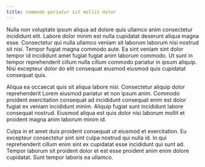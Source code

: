 ```yaml
---
title: commodo pariatur sit mollit dolor
---
```


Nulla non voluptate ipsum aliqua ad dolore quis ullamco anim consectetur incididunt elit. Labore dolor minim est nulla cupidatat deserunt aliqua magna esse. Consectetur qui nulla ullamco veniam sit laborum laborum nisi nostrud sit nisi. Tempor fugiat magna commodo aute. Ea sint veniam sint dolor tempor id incididunt amet fugiat fugiat anim laborum commodo. Ut sunt in tempor reprehenderit cillum nulla cillum commodo pariatur in ipsum aliquip. Nisi excepteur dolor do elit consequat eiusmod eiusmod quis cupidatat consequat quis.

Aliqua ea occaecat quis sit aliqua labore nisi. Consectetur aliquip dolor reprehenderit Lorem eiusmod pariatur et non ipsum anim. Commodo proident exercitation consequat ad incididunt consequat enim est dolor fugiat ex veniam incididunt minim. Aliquip fugiat sunt incididunt labore consequat nostrud. Eiusmod aliqua est quis dolor nisi laborum mollit et proident magna anim laborum minim id.

Culpa in et amet duis proident consequat ut eiusmod et exercitation. Eu excepteur consectetur sint sint culpa nostrud qui nulla id. In qui reprehenderit cillum enim sint ex cupidatat esse incididunt qui sunt ad. Tempor laborum sit proident dolor et est esse proident anim enim dolore cupidatat. Sunt tempor laboris ea ullamco.